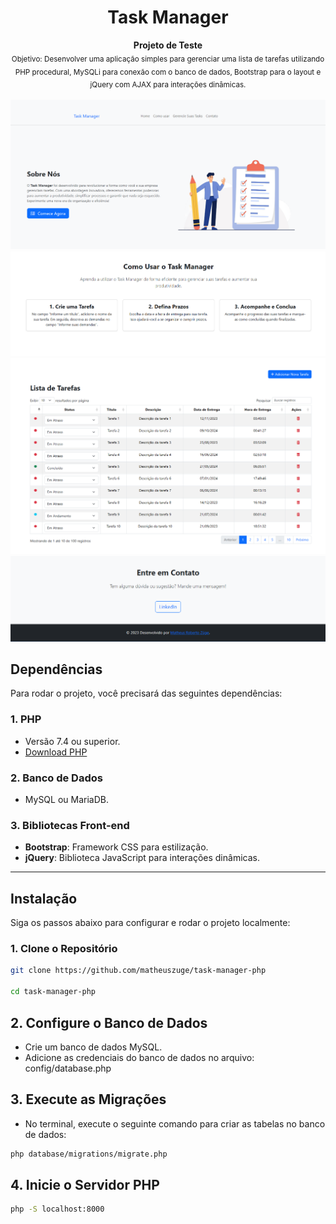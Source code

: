<h1 align="center">
  	Task Manager
</h1>
<p align="center">
  <b>Projeto de Teste</b></br>
  <sub> Objetivo: Desenvolver uma aplicação simples para gerenciar uma lista de tarefas utilizando
PHP procedural, MySQLi para conexão com o banco de dados, Bootstrap para o layout e jQuery
com AJAX para interações dinâmicas. 
<sub>
</p>

<a href="https://github.com/matheuszuge/task-manager-php/blob/master/.github/images/screenshot.png">
  <img src=".github/home.png" alt="Task Manager Screenshot" />
</a>

<a href="https://github.com/matheuszuge/task-manager-php/blob/master/.github/images/screenshot.png">
  <img src=".github/howToUse.png" alt="Task Manager Screenshot" />
</a>

<a href="https://github.com/matheuszuge/task-manager-php/blob/master/.github/images/screenshot.png">
  <img src=".github/taskManager.png" alt="Task Manager Screenshot" />
</a>

<a href="https://github.com/matheuszuge/task-manager-php/blob/master/.github/images/screenshot.png">
  <img src=".github/contact.png" alt="Task Manager Screenshot" />
</a>

## **Dependências**

Para rodar o projeto, você precisará das seguintes dependências:

### 1. **PHP**

- Versão 7.4 ou superior.
- [Download PHP](https://www.php.net/downloads)

### 2. **Banco de Dados**

- MySQL ou MariaDB.

### 3. **Bibliotecas Front-end**

- **Bootstrap**: Framework CSS para estilização.
- **jQuery**: Biblioteca JavaScript para interações dinâmicas.

---

## **Instalação**

Siga os passos abaixo para configurar e rodar o projeto localmente:

### 1. **Clone o Repositório**

```bash
git clone https://github.com/matheuszuge/task-manager-php

cd task-manager-php

```

## 2. **Configure o Banco de Dados**

- Crie um banco de dados MySQL.
- Adicione as credenciais do banco de dados no arquivo:
  config/database.php

## 3. **Execute as Migrações**

- No terminal, execute o seguinte comando para criar as tabelas no banco de dados:

```bash
php database/migrations/migrate.php
```

## 4. **Inicie o Servidor PHP**

```bash
php -S localhost:8000
```
